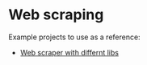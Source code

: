 # Web scraping

Example projects to use as a reference:

- [Web scraper with differnt libs](./web-scraper-with-different-libs/)
